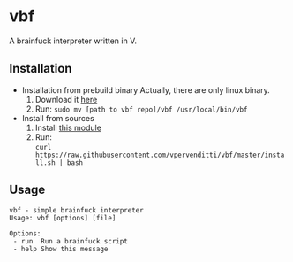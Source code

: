 # vbf
A brainfuck interpreter written in V.
## Installation
* Installation from prebuild binary
    Actually, there are only linux binary. 
    1. Download it [here](https://github.com/vpervenditti/vbf/releases)
    2. Run:
        `sudo mv [path to vbf repo]/vbf /usr/local/bin/vbf`
* Install from sources
    1. Install [this module](https://github.com/vpervenditti/args)  
    2. Run:  
        `curl https://raw.githubusercontent.com/vpervenditti/vbf/master/install.sh | bash`
## Usage
```
vbf - simple brainfuck interpreter
Usage: vbf [options] [file]

Options:
 - run  Run a brainfuck script
 - help Show this message
```
